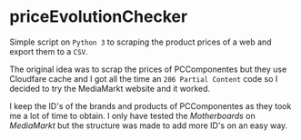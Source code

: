 # priceEvolutionChecker
Simple script on `Python 3` to scraping the product prices of a web and export them to a `CSV`.

The original idea was to scrap the prices of PCComponentes but they use Cloudfare cache and I got all the time an `206 Partial Content` code so I decided to try the MediaMarkt website and it worked.

I keep the ID's of the brands and products of PCComponentes as they took me a lot of time to obtain. I only have tested the *Motherboards* on *MediaMarkt* but the structure was made to add more ID's on an easy way.
